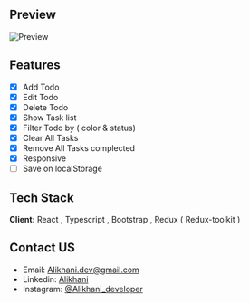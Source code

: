 ## Preview

![Preview](https://user-images.githubusercontent.com/87765316/148807096-c4407361-cee6-4f76-ba01-de2fc024091f.gif)

## Features

- [x] Add Todo
- [x] Edit Todo
- [x] Delete Todo
- [x] Show Task list
- [x] Filter Todo by ( color & status)
- [x] Clear All Tasks
- [x] Remove All Tasks complected
- [x] Responsive
- [ ] Save on localStorage

## Tech Stack

**Client:** React , Typescript , Bootstrap , Redux ( Redux-toolkit )

## Contact US

- Email: [Alikhani.dev@gmail.com](mailto:alikhani.dev@gmail.com)
- Linkedin: [Alikhani](https://www.linkedin.com/in/amir-hossein-agha-alikhani-060a88217)
- Instagram: [@Alikhani_developer](https://www.instagram.com/alikhani_developer/)
